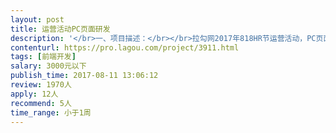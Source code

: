 ```yaml
---                
layout: post       
title: 运营活动PC页面研发           
description: '</br>一、项目描述：</br></br>拉勾网2017年818HR节运营活动，PC页面的研发。</br></br>二、主要功能点：</br></br>视频背景、信息展示有hover动效、有一个弹窗展示可横拉的长图</br></br>三、可参考产品：</br></br>设计已基本完成，可参考图片</br></br>四、人员要求：</br></br>能快速产出即可，现在是11号，需要14号上线，时间很紧。</br>'     
contenturl: https://pro.lagou.com/project/3911.html      
tags: [前端开发]            
salary: 3000元以下          
publish_time: 2017-08-11 13:06:12         
review: 1970人                   
apply: 12人                   
recommend: 5人                   
time_range: 小于1周              
---                 
```

